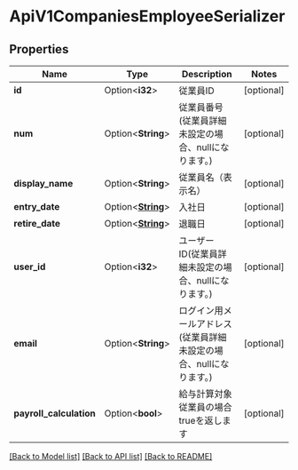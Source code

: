 # ApiV1CompaniesEmployeeSerializer

## Properties

Name | Type | Description | Notes
------------ | ------------- | ------------- | -------------
**id** | Option<**i32**> | 従業員ID | [optional]
**num** | Option<**String**> | 従業員番号(従業員詳細未設定の場合、nullになります。) | [optional]
**display_name** | Option<**String**> | 従業員名（表示名） | [optional]
**entry_date** | Option<[**String**](string.md)> | 入社日 | [optional]
**retire_date** | Option<[**String**](string.md)> | 退職日 | [optional]
**user_id** | Option<**i32**> | ユーザーID(従業員詳細未設定の場合、nullになります。) | [optional]
**email** | Option<**String**> | ログイン用メールアドレス(従業員詳細未設定の場合、nullになります。) | [optional]
**payroll_calculation** | Option<**bool**> | 給与計算対象従業員の場合trueを返します | [optional]

[[Back to Model list]](../README.md#documentation-for-models) [[Back to API list]](../README.md#documentation-for-api-endpoints) [[Back to README]](../README.md)


